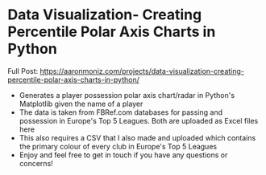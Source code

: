 # Data Visualization- Creating Percentile Polar Axis Charts in Python
Full Post: https://aaronmoniz.com/projects/data-visualization-creating-percentile-polar-axis-charts-in-python/
- Generates a player possession polar axis chart/radar in Python's Matplotlib given the name of a player
- The data is taken from FBRef.com databases for passing and possession in Europe's Top 5 Leagues. Both are uploaded as Excel files here
- This also requires a CSV that I also made and uploaded which contains the primary colour of every club in Europe's Top 5 Leagues
- Enjoy and feel free to get in touch if you have any questions or concerns!
